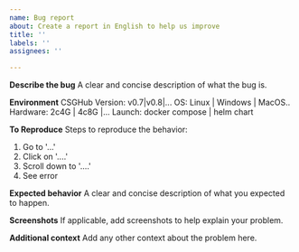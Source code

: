 ```yaml
---
name: Bug report
about: Create a report in English to help us improve
title: ''
labels: ''
assignees: ''

---
```

<!--
Please submit your issue in English to ensure it's addressed promptly and efficiently.
-->
**Describe the bug**
A clear and concise description of what the bug is.

**Environment**
CSGHub Version: v0.7|v0.8|...
OS: Linux | Windows | MacOS..
Hardware: 2c4G | 4c8G |...
Launch:  docker compose | helm chart


**To Reproduce**
Steps to reproduce the behavior:
1. Go to '...'
2. Click on '....'
3. Scroll down to '....'
4. See error

**Expected behavior**
A clear and concise description of what you expected to happen.

**Screenshots**
If applicable, add screenshots to help explain your problem.

**Additional context**
Add any other context about the problem here.
